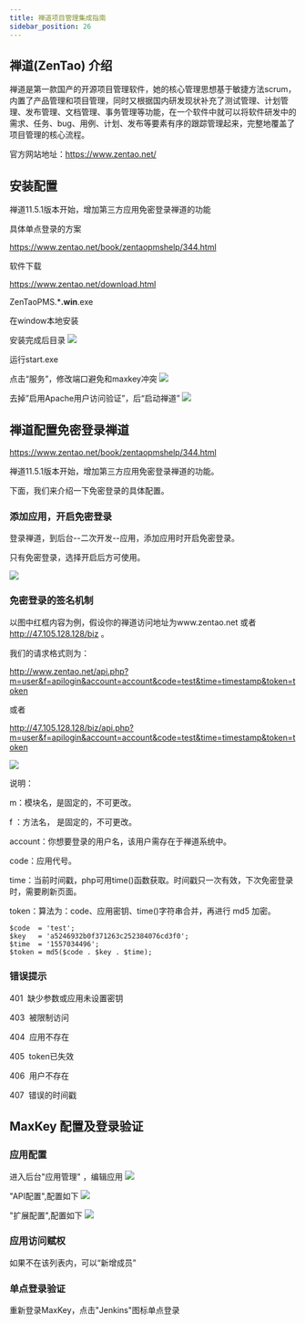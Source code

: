 ```yaml
---
title: 禅道项目管理集成指南
sidebar_position: 26
---
```


## 禅道(ZenTao) 介绍
禅道是第一款国产的开源项目管理软件，她的核心管理思想基于敏捷方法scrum，内置了产品管理和项目管理，同时又根据国内研发现状补充了测试管理、计划管理、发布管理、文档管理、事务管理等功能，在一个软件中就可以将软件研发中的需求、任务、bug、用例、计划、发布等要素有序的跟踪管理起来，完整地覆盖了项目管理的核心流程。

官方网站地址：https://www.zentao.net/

## 安装配置
禅道11.5.1版本开始，增加第三方应用免密登录禅道的功能

具体单点登录的方案

https://www.zentao.net/book/zentaopmshelp/344.html

软件下载

https://www.zentao.net/download.html

ZenTaoPMS.***.win**.exe

在window本地安装

安装完成后目录
<img src="/doc/images/integration/zentao/1.png"  />

运行start.exe

点击“服务”，修改端口避免和maxkey冲突
<img src="/doc/images/integration/zentao/2.png"  />

去掉”启用Apache用户访问验证”，后“启动禅道”
<img src="/doc/images/integration/zentao/3.png"  />

## 禅道配置免密登录禅道
https://www.zentao.net/book/zentaopmshelp/344.html

禅道11.5.1版本开始，增加第三方应用免密登录禅道的功能。

下面，我们来介绍一下免密登录的具体配置。

### 添加应用，开启免密登录

登录禅道，到后台--二次开发--应用，添加应用时开启免密登录。

只有免密登录，选择开启后方可使用。

<img src="/doc/images/integration/zentao/4.png"  />

### 免密登录的签名机制
以图中红框内容为例，假设你的禅道访问地址为www.zentao.net 或者 http://47.105.128.128/biz 。

我们的请求格式则为：

http://www.zentao.net/api.php?m=user&f=apilogin&account=account&code=test&time=timestamp&token=token

或者 

http://47.105.128.128/biz/api.php?m=user&f=apilogin&account=account&code=test&time=timestamp&token=token

<img src="/doc/images/integration/zentao/5.png"  />

说明：

m：模块名，是固定的，不可更改。

f ：方法名， 是固定的，不可更改。

account：你想要登录的用户名，该用户需存在于禅道系统中。

code：应用代号。

time：当前时间戳，php可用time()函数获取。时间戳只一次有效，下次免密登录时，需要刷新页面。

token：算法为：code、应用密钥、time()字符串合并，再进行 md5 加密。

```
$code  = 'test';
$key   = 'a5246932b0f371263c252384076cd3f0';
$time  = '1557034496';
$token = md5($code . $key . $time);
```

### 错误提示
401  缺少参数或应用未设置密钥

403  被限制访问

404  应用不存在

405  token已失效

406  用户不存在

407  错误的时间戳

## MaxKey 配置及登录验证
### 应⽤配置
进⼊后台"应⽤管理" ，编辑应⽤
<img src="/doc/images/integration/zentao/6.png"  />

"API配置",配置如下
<img src="/doc/images/integration/zentao/7.png"  />

"扩展配置",配置如下
<img src="/doc/images/integration/zentao/8.png"  />

### 应⽤访问赋权
如果不在该列表内，可以“新增成员”

### 单点登录验证
重新登录MaxKey，点击"Jenkins"图标单点登录